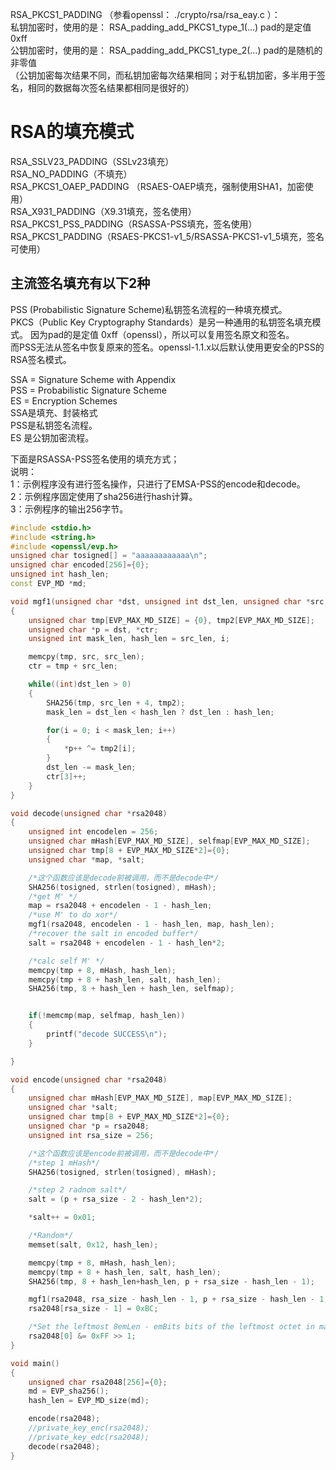 RSA_PKCS1_PADDING （参看openssl： ./crypto/rsa/rsa_eay.c ）：  
私钥加密时，使用的是： RSA_padding_add_PKCS1_type_1(…)   pad的是定值 0xff  
公钥加密时，使用的是： RSA_padding_add_PKCS1_type_2(…)   pad的是随机的非零值   
（公钥加密每次结果不同，而私钥加密每次结果相同；对于私钥加密，多半用于签名，相同的数据每次签名结果都相同是很好的）  

# RSA的填充模式
RSA_SSLV23_PADDING（SSLv23填充）  
RSA_NO_PADDING（不填充）  
RSA_PKCS1_OAEP_PADDING （RSAES-OAEP填充，强制使用SHA1，加密使用）  
RSA_X931_PADDING（X9.31填充，签名使用）  
RSA_PKCS1_PSS_PADDING（RSASSA-PSS填充，签名使用）  
RSA_PKCS1_PADDING（RSAES-PKCS1-v1_5/RSASSA-PKCS1-v1_5填充，签名可使用）  
## 主流签名填充有以下2种  
PSS (Probabilistic Signature Scheme)私钥签名流程的一种填充模式。  
PKCS（Public Key Cryptography Standards）是另一种通用的私钥签名填充模式。 因为pad的是定值 0xff（openssl），所以可以复用签名原文和签名。  
而PSS无法从签名中恢复原来的签名。openssl-1.1.x以后默认使用更安全的PSS的RSA签名模式。  

SSA = Signature Scheme with Appendix   
PSS = Probabilistic Signature Scheme   
ES = Encryption Schemes   
SSA是填充、封装格式    
PSS是私钥签名流程。   
ES 是公钥加密流程。  

下面是RSASSA-PSS签名使用的填充方式；   
说明：   
1：示例程序没有进行签名操作，只进行了EMSA-PSS的encode和decode。   
2：示例程序固定使用了sha256进行hash计算。   
3：示例程序的输出256字节。  
``` cpp
#include <stdio.h>
#include <string.h>
#include <openssl/evp.h>
unsigned char tosigned[] = "aaaaaaaaaaaa\n";
unsigned char encoded[256]={0};
unsigned int hash_len;
const EVP_MD *md;

void mgf1(unsigned char *dst, unsigned int dst_len, unsigned char *src, unsigned int src_len)
{
    unsigned char tmp[EVP_MAX_MD_SIZE] = {0}, tmp2[EVP_MAX_MD_SIZE];
    unsigned char *p = dst, *ctr;
    unsigned int mask_len, hash_len = src_len, i;

    memcpy(tmp, src, src_len);
    ctr = tmp + src_len;

    while((int)dst_len > 0)
    {
        SHA256(tmp, src_len + 4, tmp2);
        mask_len = dst_len < hash_len ? dst_len : hash_len;

        for(i = 0; i < mask_len; i++)
        {
            *p++ ^= tmp2[i];
        }
        dst_len -= mask_len;
        ctr[3]++;
    }
}

void decode(unsigned char *rsa2048)
{
    unsigned int encodelen = 256;
    unsigned char mHash[EVP_MAX_MD_SIZE], selfmap[EVP_MAX_MD_SIZE];
    unsigned char tmp[8 + EVP_MAX_MD_SIZE*2]={0};
    unsigned char *map, *salt;

    /*这个函数应该是decode前被调用，而不是decode中*/
    SHA256(tosigned, strlen(tosigned), mHash);
    /*get M' */
    map = rsa2048 + encodelen - 1 - hash_len;
    /*use M' to do xor*/
    mgf1(rsa2048, encodelen - 1 - hash_len, map, hash_len);
    /*recover the salt in encoded buffer*/
    salt = rsa2048 + encodelen - 1 - hash_len*2;

    /*calc self M' */
    memcpy(tmp + 8, mHash, hash_len);
    memcpy(tmp + 8 + hash_len, salt, hash_len);
    SHA256(tmp, 8 + hash_len + hash_len, selfmap);


    if(!memcmp(map, selfmap, hash_len))
    {
        printf("decode SUCCESS\n");
    }

}

void encode(unsigned char *rsa2048)
{
    unsigned char mHash[EVP_MAX_MD_SIZE], map[EVP_MAX_MD_SIZE];
    unsigned char *salt;
    unsigned char tmp[8 + EVP_MAX_MD_SIZE*2]={0};
    unsigned char *p = rsa2048;
    unsigned int rsa_size = 256;

    /*这个函数应该是encode前被调用，而不是decode中*/
    /*step 1 mHash*/
    SHA256(tosigned, strlen(tosigned), mHash);

    /*step 2 radnom salt*/
    salt = (p + rsa_size - 2 - hash_len*2);

    *salt++ = 0x01;

    /*Random*/
    memset(salt, 0x12, hash_len);

    memcpy(tmp + 8, mHash, hash_len);
    memcpy(tmp + 8 + hash_len, salt, hash_len);
    SHA256(tmp, 8 + hash_len+hash_len, p + rsa_size - hash_len - 1);

    mgf1(rsa2048, rsa_size - hash_len - 1, p + rsa_size - hash_len - 1, hash_len);
    rsa2048[rsa_size - 1] = 0xBC;

    /*Set the leftmost 8emLen - emBits bits of the leftmost octet in maskedDB to zero.*/    
    rsa2048[0] &= 0xFF >> 1;
}

void main()
{
    unsigned char rsa2048[256]={0};
    md = EVP_sha256();
    hash_len = EVP_MD_size(md);

    encode(rsa2048);
    //private_key_enc(rsa2048);
    //private_key_edc(rsa2048);
    decode(rsa2048);
}
```